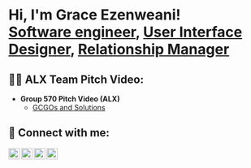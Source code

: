 <h1>Hi, I'm Grace Ezenweani! <br/><a href="https://github.com/joshmadakor1">Software engineer</a>, <a href="https://www.linkedin.com/in/grace-ezenweani-5965631a9//">User Interface Designer</a>, <a href="https://www.youtube.com/@ezenweanigrace246">Relationship Manager</a></h1>

<h2>👨‍💻 ALX Team Pitch Video:</h2>

- <b>Group 570 Pitch Video (ALX)</b>
  - [GCGOs and Solutions](https://youtu.be/vLIjgqlCsZA?si=1xEEWmN7w-iy7TBK)

<h2> 🤳 Connect with me:</h2>

[<img align="left" alt="JoshMadakor | YouTube" width="22px" src="https://cdn.jsdelivr.net/npm/simple-icons@v3/icons/youtube.svg" />][youtube]
[<img align="left" alt="JoshMadakor | Twitter" width="22px" src="https://cdn.jsdelivr.net/npm/simple-icons@v3/icons/twitter.svg" />][twitter]
[<img align="left" alt="JoshMadakor | LinkedIn" width="22px" src="https://cdn.jsdelivr.net/npm/simple-icons@v3/icons/linkedin.svg" />][linkedin]
[<img align="left" alt="JoshMadakor | Instagram" width="22px" src="https://cdn.jsdelivr.net/npm/simple-icons@v3/icons/instagram.svg" />][instagram]

[twitter]: https://twitter.com/grace_blinkson
[youtube]: https://www.youtube.com/c/ezenweanigrace246
[instagram]: https://www.instagram.com/gzynes/
[linkedin]: https://www.linkedin.com/in/grace-ezenweani-5965631a9/
<!--
**joshmadakor1/joshmadakor1** is a ✨ _special_ ✨ repository because its `README.md` (this file) appears on your GitHub profile.

Here are some ideas to get you started:

- 🔭 I’m currently working on ...
- 🌱 I’m currently learning ...
- 👯 I’m looking to collaborate on ...
- 🤔 I’m looking for help with ...
- 💬 Ask me about ...
- 📫 How to reach me: ...
- 😄 Pronouns: ...
- ⚡ Fun fact: ...
-->
